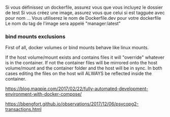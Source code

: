 Si vous définissez un dockerfile, assurez vous que vous incluyez le dossier de test
Si vous créez une image, assurez vous que celui si est tagguée avec pour nom ...
Vous utiliserez le nom de Dockerfile.dev pour votre dockerfile
Le nom du tag de l'image sera appelé "manager:latest"


### bind mounts exclusions

First of all, docker volumes or bind mounts behave like linux mounts.

If the host volume/mount exists and contains files it will "override" whatever is in the container. If not the container files will be mirrored onto the host volume/mount and the container folder and the host will be in sync. In both cases editing the files on the host will ALWAYS be reflected inside the container.

https://blog.maqpie.com/2017/02/22/fully-automated-development-environment-with-docker-compose/

https://bbengfort.github.io/observations/2017/12/06/psycopg2-transactions.html